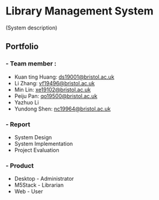 # **Library Management System**
(System description)

## Portfolio
### - Team member :
- Kuan ting Huang: ds19001@bristol.ac.uk
- Li Zhang: vf19496@bristol.ac.uk
- Min Lin: xe19102@bristol.ac.uk
- Peiju Pan: qo19500@bristol.ac.uk
- Yazhuo Li
- Yundong Shen: nc19964@bristol.ac.uk

### - Report
- System Design
- System Implementation
- Project Evaluation

### - Product
- Desktop - Administrator
- M5Stack - Librarian
- Web - User
